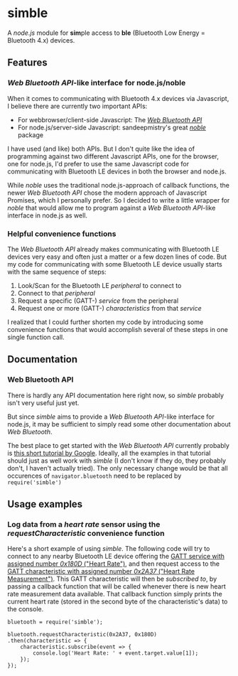 # simble
A *node.js* module for **sim**ple access to **ble** (Bluetooth Low Energy = Bluetooth 4.x) devices.

## Features

### *Web Bluetooth API*-like interface for node.js/noble
When it comes to communicating with Bluetooth 4.x devices via Javascript, I believe there are currently two important APIs:

- For webbrowser/client-side Javascript: The [*Web Bluetooth API*](https://developers.google.com/web/updates/2015/07/interact-with-ble-devices-on-the-web)
- For node.js/server-side Javascript: sandeepmistry's great [*noble*](https://www.npmjs.com/package/noble) package

I have used (and like) both APIs. But I don't quite like the idea of programming against two different Javascript APIs, one for the browser, one for node.js, I'd prefer to use the same Javascript code for communicating with Bluetooth LE devices in both the browser and node.js.

While *noble* uses the traditional node.js-approach of callback functions, the newer *Web Bluetooth API* chose the modern approach of Javascript Promises, which I personally prefer.
So I decided to write a little wrapper for *noble* that would allow me to program against a *Web Bluetooth API*-like interface in node.js as well.

### Helpful convenience functions
The *Web Bluetooth API* already makes communicating with Bluetooth LE devices very easy and often just a matter or a few dozen lines of code.
But my code for communicating with some Bluetooth LE device usually starts with the same sequence of steps:

1. Look/Scan for the Bluetooth LE *peripheral* to connect to
2. Connect to that *peripheral*
3. Request a specific (GATT-) *service* from the peripheral
4. Request one or more (GATT-) *characteristics* from that *service*

I realized that I could further shorten my code by introducing some convenience functions that would accomplish several of these steps in one single function call.

## Documentation

### Web Bluetooth API

There is hardly any API documentation here right now, so *simble* probably isn't very useful just yet.

But since *simble* aims to provide a *Web Bluetooth API*-like interface for node.js, it may be sufficient to simply read some other documentation about *Web Bluetooth*.

The best place to get started with the *Web Bluetooth API* currently probably is [this short tutorial by Google](https://developers.google.com/web/updates/2015/07/interact-with-ble-devices-on-the-web). Ideally, all the examples in that tutorial should just as well work with *simble* (I don't know if they do, they probably don't, I haven't actually tried). The only necessary change would be that all occurences of `navigator.bluetooth` need to be replaced by `require('simble')`

## Usage examples

### Log data from a *heart rate* sensor using the *requestCharacteristic* convenience function

Here's a short example of using *simble*. The following code will try to connect to any nearby Bluetooth LE device offering the [GATT service with assigned number *0x180D* ("Heart Rate")](https://www.bluetooth.com/specifications/gatt/viewer?attributeXmlFile=org.bluetooth.service.heart_rate.xml), and then request access to the [GATT characteristic with assigned number *0x2A37* ("Heart Rate Measurement")](https://www.bluetooth.com/specifications/gatt/viewer?attributeXmlFile=org.bluetooth.characteristic.heart_rate_measurement.xml).
This GATT characteristic will then be *subscribed to*, by passing a callback function that will be called whenever there is new heart rate measurement data available.
That callback function simply prints the current heart rate (stored in the second byte of the characteristic's data) to the console.

	bluetooth = require('simble');

	bluetooth.requestCharacteristic(0x2A37, 0x180D)
	.then(characteristic => {
		characteristic.subscribe(event => {
			console.log('Heart Rate: ' + event.target.value[1]);
		});
	});
